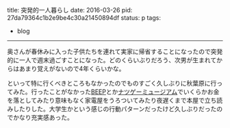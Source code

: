 title: 突発的一人暮らし
date: 2016-03-26
pid: 27da79364c1b2e9be4c30a21450894df
status: p
tags:
- blog
---

奥さんが春休みに入った子供たちを連れて実家に帰省することになったので突発的に一人で週末過ごすことになった。どのくらいぶりだろう、次男が生まれてからはあまり覚えがないので4年くらいかな。

といって特に行くべきところもなかったのでものすごく久しぶりに秋葉原に行ってみた。行ったことがなかった[BEEP][1]とか[ナツゲーミュージアム][2]でいくらかお金を落としてみたり意味もなく家電屋をうろついてみたり夜遅くまで本屋で立ち読みしたりした。大学生かという感じの行動パターンだったけど久しぶりだったのでかなり充実感あった。

[1]:	http://www.beep-shop.com/
[2]:	http://www.t-tax.net/natuge/